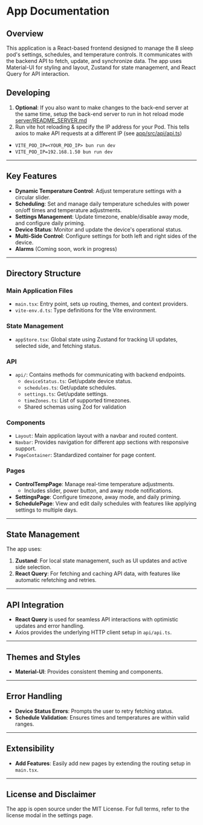 # App Documentation

## Overview
This application is a React-based frontend designed to manage the 8 sleep pod's settings, schedules, and temperature controls. 
It communicates with the backend API to fetch, update, and synchronize data. 
The app uses Material-UI for styling and layout, Zustand for state management, and React Query for API interaction.


## Developing
1. **Optional**: If you also want to make changes to the back-end server at the same time, setup the back-end server to run in hot reload mode [server/README_SERVER.md](../server/README_SERVER.md#Developing)
1. Run vite hot reloading & specify the IP address for your Pod. This tells axios to make API requests at a different IP (see [app/src/api/api.ts](app/src/api/api.ts))
- `VITE_POD_IP=<YOUR_POD_IP> bun run dev`
- `VITE_POD_IP=192.168.1.50 bun run dev`

---

## Key Features
- **Dynamic Temperature Control**: Adjust temperature settings with a circular slider.
- **Scheduling**: Set and manage daily temperature schedules with power on/off times and temperature adjustments.
- **Settings Management**: Update timezone, enable/disable away mode, and configure daily priming.
- **Device Status**: Monitor and update the device's operational status.
- **Multi-Side Control**: Configure settings for both left and right sides of the device.
- **Alarms** (Coming soon, work in progress)
---

## Directory Structure

### **Main Application Files**
- `main.tsx`: Entry point, sets up routing, themes, and context providers.
- `vite-env.d.ts`: Type definitions for the Vite environment.

### **State Management**
- `appStore.tsx`: Global state using Zustand for tracking UI updates, selected side, and fetching status.

### **API**
- `api/`: Contains methods for communicating with backend endpoints.
    - `deviceStatus.ts`: Get/update device status.
    - `schedules.ts`: Get/update schedules.
    - `settings.ts`: Get/update settings.
    - `timeZones.ts`: List of supported timezones.
    - Shared schemas using Zod for validation

### **Components**
- `Layout`: Main application layout with a navbar and routed content.
- `Navbar`: Provides navigation for different app sections with responsive support.
- `PageContainer`: Standardized container for page content.

### **Pages**
- **ControlTempPage**: Manage real-time temperature adjustments.
    - Includes slider, power button, and away mode notifications.
- **SettingsPage**: Configure timezone, away mode, and daily priming.
- **SchedulePage**: View and edit daily schedules with features like applying settings to multiple days.

---

## State Management
The app uses:
1. **Zustand**: For local state management, such as UI updates and active side selection.
2. **React Query**: For fetching and caching API data, with features like automatic refetching and retries.

---

## API Integration
- **React Query** is used for seamless API interactions with optimistic updates and error handling.
- Axios provides the underlying HTTP client setup in `api/api.ts`.

--- 

## Themes and Styles
- **Material-UI**: Provides consistent theming and components.

---

## Error Handling
- **Device Status Errors**: Prompts the user to retry fetching status.
- **Schedule Validation**: Ensures times and temperatures are within valid ranges.

---

## Extensibility
- **Add Features**: Easily add new pages by extending the routing setup in `main.tsx`.

---

## License and Disclaimer
The app is open source under the MIT License. For full terms, refer to the license modal in the settings page.

